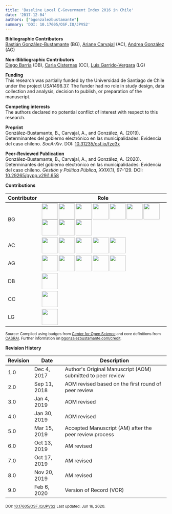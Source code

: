```yaml
---
title: 'Baseline Local E-Government Index 2016 in Chile'
date: '2017-12-04'
authors: ["bgonzalezbustamante"]
summary: 'DOI: 10.17605/OSF.IO/JPVS2'
---
```


**Bibliographic Contributors** <br />
[Bastián González-Bustamante](../authors/bgonzalezbustamante) (BG), [Ariane Carvajal](../authors/acarvajal) (AC), [Andrea González](../authors/agonzalez) (AG)

**Non-Bibliographic Contributors** <br />
[Diego Barría](../authors/dbarria) (DB), [Carla Cisternas](../authors/ccisternas) (CC), [Luis Garrido-Vergara](../authors/lgarridovergara) (LG)

**Funding** <br />
This research was partially funded by the Universidad de Santiago de Chile under the project USA1498.37. The funder had no role in study design, data collection and analysis, decision to publish, or preparation of the manuscript.

**Competing interests** <br />
The authors declared no potential conflict of interest with respect to this research.

**Preprint** <br />
González-Bustamante, B., Carvajal, A., and González, A. (2019). Determinantes del gobierno electrónico en las municipalidades: Evidencia del caso chileno. *SocArXiv*. DOI: [10.31235/osf.io/fze3x](http://doi.org/10.31235/osf.io/fze3x)

**Peer-Reviewed Publication** <br />
González-Bustamante, B., Carvajal, A., and González, A. (2020). Determinantes del gobierno electrónico en las municipalidades: Evidencia del caso chileno. *Gestión y Política Pública, XXIX*(1), 97-129. DOI: [10.29265/gypp.v29i1.658](https://doi.org/10.29265/gypp.v29i1.658) <br />

**Contributions** 

| Contributor | Role |
|---|---|
| BG | [<img src="../conceptualization.png" align="left" width="50" />](../conceptualization.png) [<img src="../formal_analysis.png" align="left" width="50" />](../formal_analysis.png) [<img src="../methodology.png" align="left" width="50" />](../methodology.png) [<img src="../project_administration.png" align="left" width="50" />](../project_administration.png) [<img src="../resources.png" align="left" width="50" />](../resources.png) [<img src="../computation.png" align="left" width="50" />](../computation.png) [<img src="../supervision.png" align="left" width="50" />](../supervision.png) [<img src="../data_visualization.png" align="left" width="50" />](../data_visualization.png) [<img src="../writing_initial_draft.png" align="left" width="50" />](../writing_initial_draft.png) [<img src="../writing_review.png" align="left" width="50" />](../writing_review.png) |
| AC | [<img src="../data_curation.png" align="left" width="50" />](../data_curation.png) [<img src="../investigation.png" align="left" width="50" />](../investigation.png) [<img src="../resources.png" align="left" width="50" />](../resources.png) [<img src="../writing_initial_draft.png" align="left" width="50" />](../writing_initial_draft.png) [<img src="../writing_review.png" align="left" width="50" />](../writing_review.png) |
| AG | [<img src="../data_curation.png" align="left" width="50" />](../data_curation.png) [<img src="../investigation.png" align="left" width="50" />](../investigation.png) [<img src="../resources.png" align="left" width="50" />](../resources.png) [<img src="../writing_initial_draft.png" align="left" width="50" />](../writing_initial_draft.png) [<img src="../writing_review.png" align="left" width="50" />](../writing_review.png) |
| DB | [<img src="../funding_acquisition.png" align="left" width="50" />](../funding_acquisition.png) |
| CC | [<img src="../writing_review.png" align="left" width="50" />](../writing_review.png) |
| LG | [<img src="../writing_review.png" align="left" width="50" />](../writing_review.png) |

<small>Source: Compiled using badges from [Center for Open Science](https://github.com/CenterForOpenScience/open_research_badges) and core definitions from [CASRAI](https://casrai.org/credit/). Further information on [bgonzalezbustamante.com/credit](../credit).</small><br />

**Revision History**

| Revision | Date | Description |
|---|---|---|
| 1.0 | Dec 4, 2017 | Author's Original Manuscript (AOM) submitted to peer review |
| 2.0 | Sep 11, 2018 | AOM revised based on the first round of peer review |
| 3.0 | Jan 4, 2019 | AOM revised |
| 4.0 | Jan 30, 2019 | AOM revised |
| 5.0 | Mar 15, 2019 | Accepted Manuscript (AM) after the peer review process |
| 6.0 | Oct 13, 2019 | AM revised |
| 7.0 | Oct 17, 2019 | AM revised |
| 8.0 | Nov 20, 2019 | AM revised |
| 9.0 | Feb 6, 2020 | Version of Record (VOR) |

<small>DOI: [10.17605/OSF.IO/JPVS2](http://doi.org/10.17605/OSF.IO/JPVS2)</small>
<small>Last updated: Jun 16, 2020.</small>
